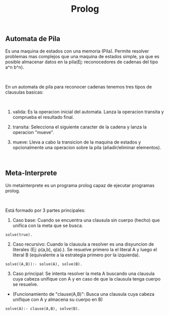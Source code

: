 <h1 align="center">
  <br>
  Prolog
  <br>
</h1>

<br>

<p align="left">

## Automata de Pila

Es una maquina de estados con una memoria (Pila). Permite resolver problemas mas complejos que una maquina de estados simple, ya que es posible almacenar datos en la pila(Ej: reconocedores de cadenas del tipo a^n b^n).

<br>

En un automata de pila para reconocer cadenas tenemos tres tipos de clausulas basicas:

<br>

1. valida: Es la operacion inicial del automata. Lanza la operacion transita y comprueba el resultado final.

2. transita: Selecciona el siguiente caracter de la cadena y lanza la operacion "mueve".

3. mueve: Lleva a cabo la transicion de la maquina de estados y opcionalmente una operacion sobre la pila (añadir/eliminar elementos). 

<br>

## Meta-Interprete

Un metainterprete es un programa prolog capaz de ejecutar programas prolog.

<br>

Está formado por 3 partes principales:

1. Caso base: Cuando se encuentra una clausula sin cuerpo (hecho) que unifica con la meta que se busca.

```
solve(true).
```

2. Caso recursivo: Cuando la clausula a resolver es una disyuncion de literales (Ej: p(a,b), q(a).). Se resuelve primero la el literal A y luego el literal B (equivalente a la estrategia primero por la izquierda).
```
solve((A,B)):- solve(A), solve(B).
```

3. Caso principal: Se intenta resolver la meta A buscando una clausula cuya cabeza unifique con A y en caso de que la clausula tenga cuerpo se resuelve.

* (Funcionamiento de "clause(A,B)": Busca una clausula cuya cabeza unifique con A y almacena su cuerpo en B)

```
solve(A):- clause(A,B), solve(B).
```
</p>
